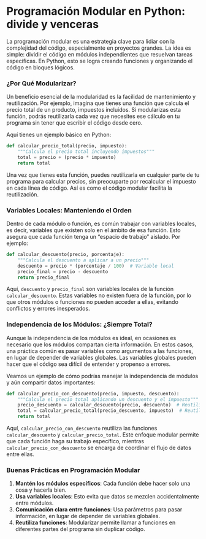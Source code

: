 # Programación Modular en Python: divide y venceras

La programación modular es una estrategia clave para lidiar con la complejidad del código, especialmente en proyectos grandes. La idea es simple: dividir el código en módulos independientes que resuelvan tareas específicas. En Python, esto se logra creando funciones y organizando el código en bloques lógicos.

### ¿Por Qué Modularizar? 
Un beneficio esencial de la modularidad es la facilidad de mantenimiento y reutilización. Por ejemplo, imagina que tienes una función que calcula el precio total de un producto, impuestos incluidos. Si modularizas esta función, podrás reutilizarla cada vez que necesites ese cálculo en tu programa sin tener que escribir el código desde cero. 

Aquí tienes un ejemplo básico en Python:

```python
def calcular_precio_total(precio, impuesto):
    """Calcula el precio total incluyendo impuestos"""
    total = precio + (precio * impuesto)
    return total
```

Una vez que tienes esta función, puedes reutilizarla en cualquier parte de tu programa para calcular precios, sin preocuparte por recalcular el impuesto en cada línea de código. Así es como el código modular facilita la reutilización.

### Variables Locales: Manteniendo el Orden

Dentro de cada módulo o función, es común trabajar con variables locales, es decir, variables que existen solo en el ámbito de esa función. Esto asegura que cada función tenga un “espacio de trabajo” aislado. Por ejemplo:

```python
def calcular_descuento(precio, porcentaje):
    """Calcula el descuento a aplicar a un precio"""
    descuento = precio * (porcentaje / 100)  # Variable local
    precio_final = precio - descuento
    return precio_final
```

Aquí, `descuento` y `precio_final` son variables locales de la función `calcular_descuento`. Estas variables no existen fuera de la función, por lo que otros módulos o funciones no pueden acceder a ellas, evitando conflictos y errores inesperados.

### Independencia de los Módulos: ¿Siempre Total?

Aunque la independencia de los módulos es ideal, en ocasiones es necesario que los módulos compartan cierta información. En estos casos, una práctica común es pasar variables como argumentos a las funciones, en lugar de depender de variables globales. Las variables globales pueden hacer que el código sea difícil de entender y propenso a errores.

Veamos un ejemplo de cómo podrías manejar la independencia de módulos y aún compartir datos importantes:

```python
def calcular_precio_con_descuento(precio, impuesto, descuento):
    """Calcula el precio total aplicando un descuento y el impuesto"""
    precio_descuento = calcular_descuento(precio, descuento)  # Reutilizamos la función calcular_descuento
    total = calcular_precio_total(precio_descuento, impuesto)  # Reutilizamos la función calcular_precio_total
    return total
```

Aquí, `calcular_precio_con_descuento` reutiliza las funciones `calcular_descuento` y `calcular_precio_total`. Este enfoque modular permite que cada función haga su trabajo específico, mientras `calcular_precio_con_descuento` se encarga de coordinar el flujo de datos entre ellas.

### Buenas Prácticas en Programación Modular

1. **Mantén los módulos específicos**: Cada función debe hacer solo una cosa y hacerla bien.
2. **Usa variables locales**: Esto evita que datos se mezclen accidentalmente entre módulos.
3. **Comunicación clara entre funciones**: Usa parámetros para pasar información, en lugar de depender de variables globales.
4. **Reutiliza funciones**: Modularizar permite llamar a funciones en diferentes partes del programa sin duplicar código.
